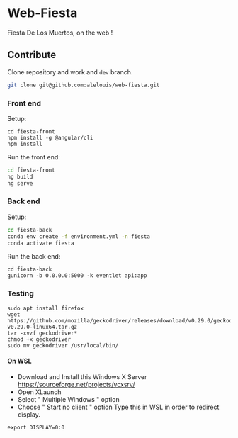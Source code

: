 # Web-Fiesta

Fiesta De Los Muertos, on the web !

## Contribute
Clone repository and work and `dev` branch.  
```bash
git clone git@github.com:alelouis/web-fiesta.git
```
### **Front end**
Setup:  
```
cd fiesta-front  
npm install -g @angular/cli  
npm install
```

Run the front end:  
```bash
cd fiesta-front  
ng build
ng serve
```

### Back end
Setup:  
```bash
cd fiesta-back
conda env create -f environment.yml -n fiesta 
conda activate fiesta
```

Run the back end:  
```
cd fiesta-back
gunicorn -b 0.0.0.0:5000 -k eventlet api:app
```

### Testing
```
sudo apt install firefox
wget https://github.com/mozilla/geckodriver/releases/download/v0.29.0/geckodriver-v0.29.0-linux64.tar.gz
tar -xvzf geckodriver*
chmod +x geckodriver
sudo mv geckodriver /usr/local/bin/ 
```

#### On WSL
- Download and Install this Windows X Server https://sourceforge.net/projects/vcxsrv/
- Open XLaunch
- Select " Multiple Windows " option
- Choose " Start no client " option
Type this in WSL in order to redirect display.
```
export DISPLAY=0:0  
```